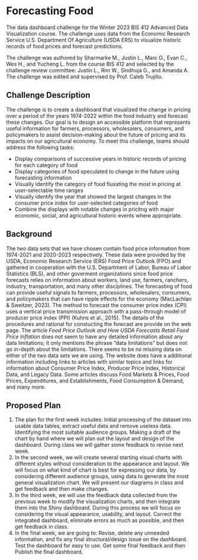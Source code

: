 # Forecasting Food
The data dashboard challenge for the Winter 2023 BIS 412 Advanced Data Visualization course. The challenge uses data from the Economic Research Service U.S. Department Of Agriculture (USDA ERS) to visualize historic records of food prices and forecast predictions.

The challenge was authored by Sharmarke M., Justin L., Marc O., Evan C., Wes H., and Yucheng L. from the course BIS 412 and selected by the challenge review committee: Justin L., Rim W., Sindhuja G., and Amanda A. The challenge was edited and supervised by Prof. Caleb Trujillo.

## Challenge Description

The challenge is to create a dashboard that visualized the change in pricing over a period of the years 1974-2022 within the food industry and forecast these changes. Our goal is to design an accessible platform that represents useful information for farmers, processors, wholesalers, consumers, and policymakers to assist decision-making about the future of pricing and its impacts on our agricultural economy. To meet this challenge, teams should address the following tasks:

*	Display comparisons of successive years in historic records of pricing for each category of food
* Display categories of food speculated to change in the future using forecasting information
*	Visually identify the category of food fluxating the most in pricing at user-selectable time ranges
*	Visually identify the year that showed the largest changes in the consumer price index for user-selected categories of food
*	Combine the displays with notable changes in pricitng with major economic, social, and agricultural historic events where appropriate.
 
## Background

The two data sets that we have chosen contain food price information from 1974-2021 and 2020-2023 respectively. These data were provided by the USDA, Economic Research Service (ERS) Food Price Outlook (FPO) and gathered in cooperation with the U.S. Department of Labor, Bureau of Labor Statistics (BLS), and other goverment organizations since food price forecasts relies on information about workers, land use, farmers, ranchers, industry, transportation, and many other disciplines. The forecasting of food can provide useful signals to farmers, processors, wholesalers, consumers, and policymakers that can have ripple effects for the economy (MacLachlan & Sweitzer, 2023). The method to forecast the consumer price index (CPI) uses a vertical price transmission approach with a pass-through model of producer price index (PPI) (Kuhns et al., 2015). The details of the procedures and rational for constucting the forecast are provide on the web page.
The article _Food Price Outlook and How USDA Forecasts Retail Food Price Inflation_ does not seem to have any detailed information about any data limitations; it only mentions the phrase “data limitations” but does not go in-depth about the limitations. There seems to be no missing data on either of the two data sets we are using. The website does have a additional information including links to articles with similar topics and links for information about Consumer Price Index, Producer Price Index, Historical Data, and Legacy Data. Some articles discuss Food Markets & Prices, Food Prices, Expenditures, and Establishments, Food Consumption & Demand, and many more. 

## Proposed Plan

1. The plan for the first week includes: Initial processing of the dataset into usable data tables, extract useful data and remove useless data. Identifying the most suitable audience groups. Making a draft of the chart by hand where we will plan out the layout and design of the dashboard. During class we will gather some feedback to revise next week.
2. In the second week, we will create several starting visual charts with different styles without consideration to the appearance and layout. We will focus on what kind of chart is best for expressing our data, by considering different audience groups, using data to generate the most general visualization chart. We will present our diagrams in class and get feedback and then make changes.
3. In the third week, we will use the feedback data collected from the previous week to modify the visualization charts, and then integrate them into the Shiny dashboard. During this process we will focus on considering the visual appearance, usability, and layout. Correct the integrated dashboard, eliminate errors as much as possible, and then get feedback in class.
4. In the final week, we are going to: Revise, delete any unneeded information, and fix any final structural/design issue on the dashboard. Test the dashboard for easy to use. Get some final feedback and then Publish the final dashboard.
